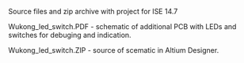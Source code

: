 
Source files and zip archive with project for ISE 14.7

Wukong_led_switch.PDF - schematic of additional PCB with LEDs and switches for debuging and indication.

Wukong_led_switch.ZIP - source of scematic in Altium Designer.
